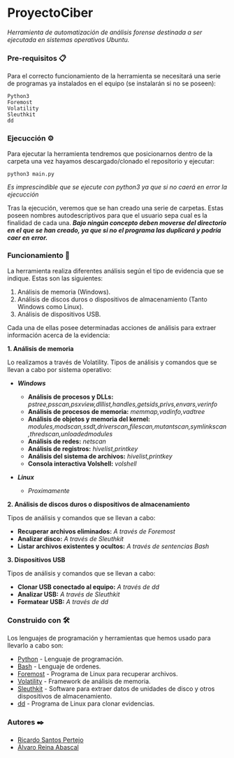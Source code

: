 # ProyectoCiber
_Herramienta de automatización de análisis forense destinada a ser ejecutada en sistemas operativos Ubuntu._

### Pre-requisitos 📋
Para el correcto funcionamiento de la herramienta se necesitará una serie de programas ya instalados en el equipo (se instalarán si no se poseen):

```
Python3
Foremost
Volatility
Sleuthkit
dd
```

### Ejecucción ⚙️
Para ejecutar la herramienta tendremos que posicionarnos dentro de la carpeta una vez hayamos descargado/clonado el repositorio y ejecutar:

```
python3 main.py
```
_Es imprescindible que se ejecute con python3 ya que si no caerá en error la ejecucción_

Tras la ejecución, veremos que se han creado una serie de carpetas. Estas poseen nombres autodescriptivos para que el usuario sepa cual es la finalidad de cada una. **_Bajo ningún concepto deben moverse del directorio en el que se han creado, ya que si no el programa las duplicará y podría caer en error._**

### Funcionamiento :mag_right:
La herramienta realiza diferentes análisis según el tipo de evidencia que se indique. Estas son las siguientes:

1. Análisis de memoria (Windows).
2. Análisis de discos duros o dispositivos de almacenamiento (Tanto Windows como Linux).
3. Análisis de dispositivos USB.

Cada una de ellas posee determinadas acciones de análisis para extraer información acerca de la evidencia:

**1. Análisis de memoria**

Lo realizamos a través de Volatility. Tipos de análisis y comandos que se llevan a cabo por sistema operativo:
* **_Windows_**
    * **Análisis de procesos y DLLs:** _pstree,psscan,psxview,dlllist,handles,getsids,privs,envars,verinfo_
    * **Análisis de procesos de memoria:** _memmap,vadinfo,vadtree_
    * **Análisis de objetos y memoria del kernel:** _modules,modscan,ssdt,driverscan,filescan,mutantscan,symlinkscan,thredscan,unloadedmodules_
    * **Análisis de redes:** _netscan_
    * **Análisis de registros:** _hivelist,printkey_
    * **Análisis del sistema de archivos:** _hivelist,printkey_
    * **Consola interactiva Volshell:** _volshell_

* **_Linux_**
    - _Proximamente_

**2. Análisis de discos duros o dispositivos de almacenamiento**

Tipos de análisis y comandos que se llevan a cabo:
* **Recuperar archivos eliminados:** _A través de Foremost_
* **Analizar disco:** _A través de Sleuthkit_
* **Listar archivos existentes y ocultos:** _A través de sentencias Bash_

**3. Dispositivos USB**

Tipos de análisis y comandos que se llevan a cabo:
* **Clonar USB conectado al equipo:** _A través de dd_
* **Analizar USB:** _A través de Sleuthkit_
* **Formatear USB:** _A través de dd_

### Construido con 🛠️
Los lenguajes de programación y herramientas que hemos usado para llevarlo a cabo son:
* [Python](https://es.python.org/) - Lenguaje de programación.
* [Bash](https://es.wikipedia.org/wiki/Bash) - Lenguaje de ordenes.
* [Foremost](https://github.com/jonstewart/foremost) - Programa de Linux para recuperar archivos.
* [Volatility](https://github.com/volatilityfoundation/volatility) - Framework de análisis de memoria.
* [Sleuthkit](https://www.sleuthkit.org/) - Software para extraer datos de unidades de disco y otros dispositivos de almacenamiento.
* [dd](https://es.wikipedia.org/wiki/Dd_(Unix)) - Programa de Linux para clonar evidencias.

### Autores ✒️
* <a href="https://github.com/ElPertejo"> Ricardo Santos Pertejo </a><br>
* <a href="https://github.com/AlphaQueens">Álvaro Reina Abascal</a><br>
